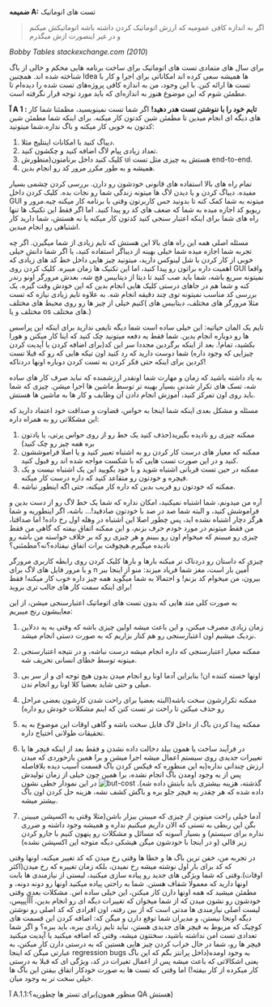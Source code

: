 **ضمیمه A:**
تست های اتوماتیک

> اگر به اندازه کافی عمومیه که ارزش اتوماتیک کردن داشته باشه  اتوماتیکش میکنم و در غیر اینصورت ازش میگذرم
> 
*Bobby Tables stackexchange.com (2010*)

برای سال های متمادی تست های اتوماتیک  برای ساخت برنامه هایی محکم و خالی از باگ شناخته شده اند. همچنین Idea ها همیشه سعی کرده اند امکاناتی برای اجرا و کار با تست ها ارائه کنن.
با این وجود، من به اندازه کافی پروژه‌های تست شده را دیده‌ام تا مطمئن شوم که این موضوع هنوز به اندازه‌ای که باید مورد توجه قرار نگرفته است.

**آ A 1 : تایم خود را با ننوشتن تست هدر دهید!**
اگر شما تست نمینویسید، مطمئنا شما کار های دیگه ای انجام میدین تا مطمئن شین کدتون کار میکنه. برای اینکه شما مطمئن شین کدتون به خوبی کار میکنه و باگ نداره،‌شما میتونید:
1. دیباگ کنید با امکانات اینتلیج مثلا.
2. تعداد زیادی پیام لاگ اضافه کنید و چکشون کنید.
3.  کلیک کنید داخل برنامتون(منظورش ui هستش یه چیزی مثل تست end-to-end.
4. همیشه و به طور مکرر مرور کد رو انجام بدین.

تمام راه های بالا استفاده های قانونی خودشون رو دارن. بررسی کردن چشمی بسیار مفیده. دیباگ کردن و یا دیدن لاگ ها میتونه زندگی شما رو نجات بده. کلیک کردن داخل GUI میتونه به شما کمک کنه تا بدونید حس کاربرتون وقتی با برنامه کار میکنه چیه.مرور و ریویو کد اجازه میده به شما که ضعف های کد رو پیدا کنید. اما اگر فقط این تکنیک ها تنها راه های شما برای اینکه اعتبار سنجی کنید کدتون کار میکنه یا نه هستش، شما دارید کار اشتباهی رو انجام میدین.

مسئله اصلی همه این راه های بالا این هستش که تایم زیادی از شما میگیرن. اگر چه تجربه شما اجازه میده شما خیلی بهینه از دیباگر استفاده کنید، یا اگر شما دانش خیلی خوبی از کار کردن با شل لینوکس دارید، میتونید چیز هایی داخل خط کد های زیادی که اهمیت داره براتون رو پیدا کنید، اما این تکنیک ها زمان میبره. کلیک کردن روی GUI واقعا نمیتونه سریع باشه، شما باید صب کنید تا دیتا از دیتابیس فچ شه، بعدش مرورگر اونو رندر کنه و شما هم در جاهای درستی کلیک هایی انجام بدین که این خودش وقت گیره. یک بررسی کد مناسب نمیتونه توی چند دقیقه انجام شه. به علاوه تایم زیادی نیازه که تست کنیم خیلی از چیز ها رو روی محیط های مختلف( مثلا مرورگر های مختلف، دیتابیس های مختلف و یا os های مختلف.)

تایم یک المان حیاتیه: این خیلی ساده است شما دیگه تایمی ندارید برای اینکه این پراسس ها رو دوباره انجام بدین. شما فقط یه دفعه میتونید چک کنید که اینا کار میکنن و هورا بکشید، تمام!. بعد از اینکه برگردین مجددا سر این کد(برای اضافه کردن یا آپدیت کردن چیزایی که وجود داره) شما دوست دارید که رد کنید اون تیکه هایی که رو که قبلا تست کردین برای اینکه حتی فکر کردن به تست کردن دوباره اونها دردناکه!

به یاد داشته باشید که زمان و مهارت شما اونقدر ارزشمنده که نباید صرف کار های ساده شه، تسک های تکرار شدنی بسیار بهینه تر توسط ماشین ها اجرا میشن. چیزی که شما باید روی اون تمرکز کنید، آموزش انجام دادن آن وظایف و کار ها به ماشین ها هستش.

مسئله و مشکل بعدی اینکه شما اینجا به حواس، قضاوت و صداقت خود اعتماد دارید که این مشکلاتی رو به همراه داره:
1. ممکنه چیزی رو نادیده بگیرید(حذف کنید یک خط رو از روی حواس پرتی، یا یادتون بره همه چیز رو چک کنید)
2. ممکنه که معیار های درست کار کردن رو به اشتباه تعبیر کنید و یا اصلا فراموششون کنید و در این صورت تست هایی که با شکست مواجه شده اند رو قبول کنید.
3. ممکنه در حین تست قربانی اشتباه شوید و با خود بگویید این یک اشتباه نیست و یک فیچره و خودتون رو متقاعد کنید که داره درست کار میکنه.
4. ممکنه که خودتون رو فریب بدین که داره کار میکنه، حتی اگه اینطور نباشه.

آره من میدونم، شما اشتباه نمیکنید، امکان نداره که شما یک خط لاگ رو از دست بدین و فراموشش کنید، و البته شما صد در صد با خودتون صادقید!... باشه، اگر اینطوریه و شما هرگز دچار اشتباه نشده اید، پس چطور اصلا این اشتباه در وهله اول رخ داده! اما صداقتا، من فقط میتونم در مورد خودم حرف بزنم، و این ممکنه اتفاق بیفته که گاهی من فقط چیزی رو میبینم که میخوام اون رو ببینم و هر چیزی رو که بر خلاف خواسته من باشه رو نادیده میگیرم.هیچوقت برات اتفاق نیفتاده؟‌نه؟مطمئنی؟

چیزی که داستان رو دردناک تر میکنه بارها و بارها کلیک کردن روی رابطه کاربری مرورگر و یا مرور فایل های لاگ برای n اٌمین بار است، مغز شما فریاد میزند: منو از اینجا ببر بیرون، من میخوام کد بزنم! و احتمالا به شما میگوید همه چیز داره خوب کار میکنه! فقط برای اینکه سمت کار های جالب تری بروید!

به صورت کلی متد هایی که بدون تست های اتوماتیک اعتبارسنجی میشن، از این معایبشون رنج میبریم:
1. زمان زیادی مصرف میکنن، و این باعث میشه اولین چیزی باشه که وقتی به یه ددلاین نزدیک میشیم اون اعتبارسنجی رو هم کنار بزاریم که به صورت دستی انجام میشد.
2. ممکنه معیار اعتبارسنجی که داره انجام میشه درست نباشه، و در نتیجه اعتبارسنجی میتونه توسط خطای انسانی تحریف شه.
3. اونها خسته کننده ان! بنابراین آدما اونا رو انجام میدن بدون هیچ توجه ای و از سر بی میلی و حتی شاید بعضیا کلا اونا رو انجام ندن.
4. ممکنه تکرارشون سخت باشه(البته بعضیا برای راحت شدن کارشون بعضی مراحل رو حذف میکنن تا راحت تر تست کنن که اینم مشکلات خودش رو داره)
5. ممکنه پیدا کردن باگ از داخل لاگ فایل سخت باشه و گاهی اوقات این موضوع به یه تحقیقات طولانی احتیاج داره.
6. در فرآیند ساخت یا همون بیلد دخالت داده نشدن و فقط بعد از اینکه فیچر ها یا تغییرات جدیدی روی سیستم اعمال میشه اجرا میشن و برا همین بازخوردی که میدن ارزش چندانی نداره(به این منظوره که فیکس کردن باگ قسمت آسیب دیده بلافاصله پس از به وجود اومدن باگ انجام نشده، برا همین چون خیلی از زمان تولیدش گذشته، هزینه بیشتری باید بابتش داده شه). 
     ![but-cost](https://github.com/farzadafi/Teaching/blob/master/Book/Practical_Unit_Testing_with_JUnit_and_Mockito_2019_Tomek_Kaczanowski/Appendix-A/images/cost-of-bug-fixing.png)
     در این نمودار خطی نشون داده شده  که هر چقدر یه فیچر جلو بره و باگش کشف نشه، هزینه حل کردن اون باگ بیشتر میشه.


7. آدما خیلی راحت میتونن از چیزی که میبینن بیزار باشن(مثلا وقتی یه اکسپشن میبینن بگن این ربطی به تستی که الان داریم میکنیم نداره و همیشه وجود داشته و ضرری نداره برای سیستم) و بسیار آسونه که مسائل و مشکلات رو پنهون کنیم با جارو کردن زیر قالی (و در اینجا با خودشون میگن هیشکی دیگه متوجه این اکسپشن نشده)

در تجربه من، خفن ترین باگ ها و خطا ها وقتی رخ میدن که کد تغییر میکنه، اونها وقتی که کد برای بار اول نوشته میشه رخ نمیدن، بلکه زمان تغییره که رخ میدن(اکثر اوقات).وقتی که شما  ویژگی های جدید رو پیاده سازی میکنید، لیستی از نیازمندی ها بابت اونها دارید که معمولا شفاف هستن. شما به راحتی پیاده میکنید اونها رو دونه دونه، و مطمئن میشید که همه اونها دارن کار میکنن، این خیلی ساده اس. مشکلات بعدی وقتی خودشون رو نشون میدن که از شما میخوان که تغییرات دیگه ای رو انجام بدین، اُاُاُپپپس، لیست اصلی نیازمندی ها مدتی است که از بین رفته، اون افرادی که کد اصلی رو نوشتن دیگه اونجا نیستن، و مدیران شما توقع دارن و میگن که: اضافه کردن این قسمت های کوچیک که مربوط به فیچر های جدیدی هستن، نباید تایم زیادی ببره، باید ببره؟ و اگر شما تعدادی تست امن نداشته باشید، سختتون میشه، وقتی که اضافه میکنید یا آپدیت میکنید فیچر ها رو، شما در حال خراب کردن چیز هایی هستین که به درستی دارن کار میکنن، به عبارتی میگن که اینجا regression bugs به وجود اومده(داخل پرانتز بگم که این باگ یعنی اشکالاتی که باعث میشه پس از اعمال تغیرات در کد، ویژگی ای که قبلا به درستی کار میکرده از کار بیفته!) اما وقتی که تست ها به صورت خودکار اتفاق بیفتن این باگ ها خیلی سخت تر به وجود میان.

آ A.1.1:برای تستر ها چطوریه؟(منظور همون QA هستش)